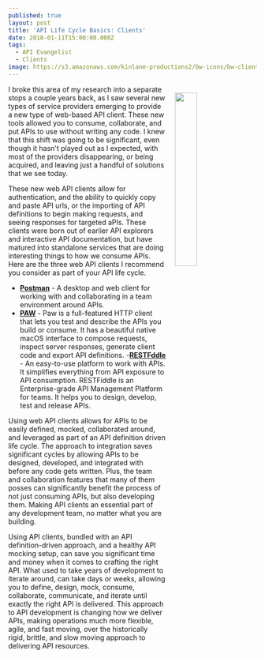 ```yaml
---
published: true
layout: post
title: 'API Life Cycle Basics: Clients'
date: 2018-01-11T15:00:00.000Z
tags:
  - API Evangelist
  - Clients
image: https://s3.amazonaws.com/kinlane-productions2/bw-icons/bw-client.png
---
```

<p><img src="https://s3.amazonaws.com/kinlane-productions2/bw-icons/bw-client.png" align="right" width="30%" style="padding: 15px;" /></p>I broke this area of my research into a separate stops a couple years back, as I saw several new types of service providers emerging to provide a new type of web-based API client. These new tools allowed you to consume, collaborate, and put APIs to use without writing any code. I knew that this shift was going to be significant, even though it hasn't played out as I expected, with most of the providers disappearing, or being acquired, and leaving just a handful of solutions that we see today.

These new web API clients allow for authentication, and the ability to quickly copy and paste API urls, or the importing of API definitions to begin making requests, and seeing responses for targeted aPIs. These clients were born out of earlier API explorers and interactive API documentation, but have matured into standalone services that are doing interesting things to how we consume APIs. Here are the three web API clients I recommend you consider as part of your API life cycle.

- [**Postman**](https://www.getpostman.com/) - A desktop and web client for working with and collaborating in a team environment around APIs.
- [**PAW**](https://paw.cloud/) - Paw is a full-featured HTTP client that lets you test and describe the APIs you build or consume. It has a beautiful native macOS interface to compose requests, inspect server responses, generate client code and export API definitions.
-[**RESTFddle**](http://www.restfiddle.com/) - An easy-to-use platform to work with APIs. It simplifies everything from API exposure to API consumption. RESTFiddle is an Enterprise-grade API Management Platform for teams. It helps you to design, develop, test and release APIs.

Using web API clients allows for APIs to be easily defined, mocked, collaborated around, and leveraged as part of an API definition driven life cycle. The approach to integration saves significant cycles by allowing APIs to be designed, developed, and integrated with before any code gets written. Plus, the team and collaboration features that many of them posses can significantly benefit the process of not just consuming APIs, but also developing them. Making API clients an essential part of any development team, no matter what you are building.

Using API clients, bundled with an API definition-driven approach, and a healthy API mocking setup, can save you significant time and money when it comes to crafting the right API. What used to take years of development to iterate around, can take days or weeks, allowing you to define, design, mock, consume, collaborate, communicate, and iterate until exactly the right API is delivered. This approach to API development is changing how we deliver APIs, making operations much more flexible, agile, and fast moving, over the historically rigid, brittle, and slow moving approach to delivering API resources.
